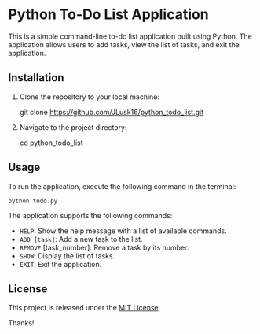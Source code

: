 # Python To-Do List Application

This is a simple command-line to-do list application built using Python. The application allows users to add tasks, view the list of tasks, and exit the application.

## Installation

1. Clone the repository to your local machine:

	git clone https://github.com/JLusk16/python_todo_list.git

2. Navigate to the project directory:
	
	cd python_todo_list

## Usage

To run the application, execute the following command in the terminal:
	
	python todo.py

The application supports the following commands:

- `HELP`: Show the help message with a list of available commands.
- `ADD [task]`: Add a new task to the list.
- `REMOVE` [task_number]: Remove a task by its number.
- `SHOW`: Display the list of tasks.
- `EXIT`: Exit the application.

## License

This project is released under the [MIT License](https://opensource.org/licenses/MIT).

Thanks!








